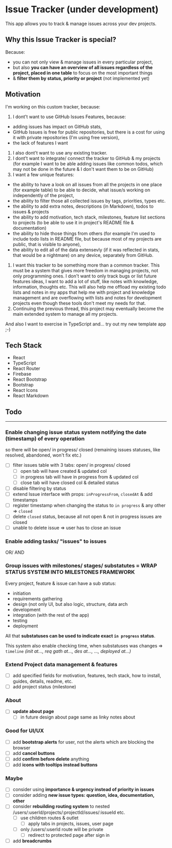 # Issue Tracker (under development)

This app allows you to track & manage issues across your dev projects.

## Why this Issue Tracker is special?

Because:

- you can not only view & manage issues in every particular project,
- but also **you can have an overview of all issues regardless of the project, placed in one table** to focus on the most important things
- & **filter them by status, priority or project** (not implemented yet)

## Motivation

I'm working on this custom tracker, because:

1. I dont't want to use GitHub Issues Features, because:
  - adding issues has impact on GitHub stats,
  - GitHub Issues is free for public repositories, but there is a cost for using it with private repositories (I'm using free version),
  - the lack of features I want
1. I also dont't want to use any existing tracker.
1. I dont't want to integrate/ connect the tracker to GitHub & my projects (for example I want to be able adding issues like common todos, which may not be done in the future & I don't want them to be on GitHub)
1. I want a few unique features:
  - the ability to have a look on all issues from all the projects in one place (for example table) to be able to decide, what issue/s working on independently of the project,
  - the ability to filter those all collected issues by tags, priorities, types etc.
  - the ability to add extra notes, descriptions (in Markdown), todos to issues & projects
  - the ability to add motivation, tech stack, milestones, feature list sections to projects (to be able to use it in project's README file & documentation)
  - the ability to hide those things from others (for example I'm used to include todo lists in README file, but because most of my projects are public, that is visible to anyone),
  - the ability to edit all of the data extensevly (if it was reflected in stats, that would be a nightmare) on any device, separately from GitHub.
1. I want this tracker to be something more than a common tracker. This must be a system that gives more freedom in managing projects, not only programming ones. I don't want to only track bugs or list future features ideas, I want to add a lot of stuff, like notes with knowledge, information, thoughts etc. This will also help me offload my existing todo lists and notes in my apps that help me with project and knowledge management and are overflowing with lists and notes for development projects even though these tools don't meet my needs for that.
1. Continuing the previous thread, this project may eventually become the main extended system to manage all my projects.

And also I want to exercise in TypeScript and... try out my new template app ;-)

## Tech Stack

- React
- TypeScript
- React Router
- Firebase
- React Bootstrap
- Bootstrap
- React Icons
- React Markdown

## Todo

---

### Enable changing issue status system notifying the date (timestamp) of every operation

so there will be open/ in progress/ closed (remaining issues statuses, like resolved, abandoned, won't fix etc.)

- [ ] filter issues table with 3 tabs: open/ in progress/ closed
  - [ ] open tab will have created & updated col
  - [ ] in progress tab will have in progress from & updated col
  - [ ] close tab will have closed col & detailed status
- [ ] disable filtering by status
- [ ] extend Issue interface with props: `inProgressFrom`, `closedAt` & add timestamps
- [ ] register timestamp when changing the status to `in progress` & any other => `closed`
- [ ] delete `closed` status, because all not open & not in progress issues are closed
- [ ] unable to delete issue => user has to close an issue

### Enable adding tasks/ "issues" to issues

OR/ AND

### Group issues with milestones/ stages/ substatutes = WRAP STATUS SYSTEM INTO MILESTONES FRAMEWORK

Every project, feature & issue can have a sub status:

- initiation
- requirements gathering
- design (not only UI, but also logic, structure, data arch
- development
- integration (with the rest of the app)
- testing
- deployment

All that **substatuses can be used to indicate exact `in progress` status**.

This system also enable checking time, when substatuses was changes => `timeline` *(init at..., req gath at..., des at..., ..., deployed at...)*

### Extend Project data management & features

- [ ] add specified fields for motivation, features, tech stack, how to install, guides, details, readme, etc.
- [ ] add project status (milestone)

### About

- [ ] **update about page**
  - [ ] in future design about page same as linky notes about

### Good for UI/UX

- [ ] add **bootstrap alerts** for user, not the alerts which are blocking the browser
- [ ] add **cancel buttons**
- [ ] add **confirm before delete** anything
- [ ] add **icons with tooltips instead buttons**

### Maybe

- [ ] consider using **importance & urgency instead of priority in issues**
- [ ] consider adding **new issue types: question, idea, documentation, other**
- [ ] consider **rebuilding routing system** to nested /users/:userId/projects/:projectId/issues/:issueId etc.
  - [ ] use children routes & outlet
    - [ ] apply tabs in projects, issues, user page
  - [ ] only /users/:userId route will be private
    - [ ] redirect to protected page after sign in
- [ ] add **breadcrumbs**